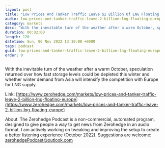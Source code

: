 ```yaml
---
layout: post
title: "Low Prices And Tanker Traffic Leave $2 Billion Of LNG Floating Off Europe"
audio: low-prices-and-tanker-traffic-leave-2-billion-lng-floating-europe-0
category: markets
desc: "With the inevitable turn of the weather after a warm October, speculation returned over how fast storage levels could be depleted this winter and whether winter demand from Asia will intensify the competition with Europe for LNG supply."
duration: 00:02:00
length: 120
datetime: Sun, 06 Nov 2022 13:10:00 +0000
tags: podcast
guid: low-prices-and-tanker-traffic-leave-2-billion-lng-floating-europe-0
order: 0
---
```

With the inevitable turn of the weather after a warm October, speculation returned over how fast storage levels could be depleted this winter and whether winter demand from Asia will intensify the competition with Europe for LNG supply.

Link: [https://www.zerohedge.com/markets/low-prices-and-tanker-traffic-leave-2-billion-lng-floating-europe](https://www.zerohedge.com/markets/low-prices-and-tanker-traffic-leave-2-billion-lng-floating-europe)

About: The Zerohedge Podcast is a non-commercial, automated program, designed to give people a way to get news from Zerohedge in an audio format.  I am actively working on tweaking and improving the setup to create a better listening experience (October 2022).  Suggestions are welcome: [zerohedgePodcast@outlook.com](mailto:zerohedgePodcast@outlook.com)